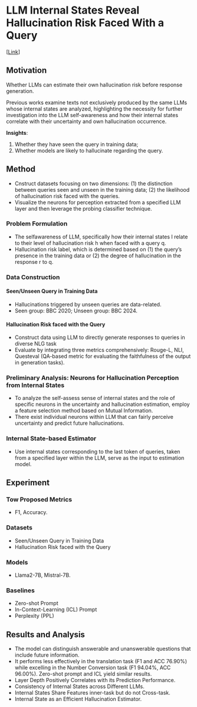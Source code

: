 # LLM Internal States Reveal Hallucination Risk Faced With a Query

[[Link](https://arxiv.org/abs/2407.03282)]

## Motivation

Whether LLMs can estimate their own hallucination risk before response generation.

Previous works examine texts not exclusively produced by the same LLMs whose internal states are analyzed, highlighting the necessity for further investigation into the LLM self-awareness and how their internal states correlate with their uncertainty and own hallucination occurrence.

**Insights**:

1. Whether they have seen the query in training data;
2. Whether models are likely to hallucinate regarding the query.

## Method

- Cnstruct datasets focusing on two dimensions: (1) the distinction between queries seen and unseen in the training data; (2) the likelihood of hallucination risk faced with the queries.
- Visualize the neurons for perception extracted from a specified LLM layer and then leverage the probing classifier technique.

### Problem Formulation

- The selfawareness of LLM, specifically how their internal states I relate to their level of hallucination risk h when faced with a query q.
- Hallucination risk label, which is determined based on (1) the query’s presence in the training data or (2) the degree of hallucination in the response r to q.

### Data Construction

#### Seen/Unseen Query in Training Data

- Hallucinations triggered by unseen queries are data-related.
- Seen group: BBC 2020; Unseen group: BBC 2024.

#### Hallucination Risk faced with the Query

- Construct data using LLM to directly generate responses to queries in diverse NLG task
- Evaluate by integrating three metrics comprehensively: Rouge-L, NLI, Questeval (QA-based metric for evaluating the faithfulness of the output in generation tasks).

### Preliminary Analysis: Neurons for Hallucination Perception from Internal States

- To analyze the self-assess sense of internal states and the role of specific neurons in the uncertainty and hallucination estimation, employ a feature selection method based on Mutual Information.
- There exist individual neurons within LLM that can fairly perceive uncertainty and predict future hallucinations.

### Internal State-based Estimator

- Use internal states corresponding to the last token of queries, taken from a specified layer within the LLM, serve as the input to estimation model.

## Experiment

### Tow Proposed Metrics

- F1, Accuracy.

### Datasets

- Seen/Unseen Query in Training Data
- Hallucination Risk faced with the Query

### Models

- Llama2-7B, Mistral-7B.

### Baselines

- Zero-shot Prompt
- In-Context-Learning (ICL) Prompt
- Perplexity (PPL)

## Results and Analysis

- The model can distinguish answerable and unanswerable questions that include future information.
- It performs less effectively in the translation task (F1 and ACC 76.90%) while excelling in the Number Conversion task (F1 94.04%, ACC 96.00%). Zero-shot prompt and ICL yield similar results.
- Layer Depth Positively Correlates with its Prediction Performance.
- Consistency of Internal States across Different LLMs.
- Internal States Share Features inner-task but do not Cross-task.
- Internal State as an Efficient Hallucination Estimator.
